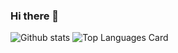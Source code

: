 ### Hi there 👋
![Github stats](https://github-readme-stats.vercel.app/api?username=OnlyACry&theme=graywhite&show_icons=true&count_private=true)
![Top Languages Card](https://github-readme-stats.vercel.app/api/top-langs/?username=OnlyACry)
<!--
**OnlyACry/OnlyACry** is a ✨ _special_ ✨ repository because its `README.md` (this file) appears on your GitHub profile.

Here are some ideas to get you started:

- 🔭 I’m currently working on ...
- 🌱 I’m currently learning ...
- 👯 I’m looking to collaborate on ...
- 🤔 I’m looking for help with ...
- 💬 Ask me about ...
- 📫 How to reach me: ...
- 😄 Pronouns: ...
- ⚡ Fun fact: ...
-->
